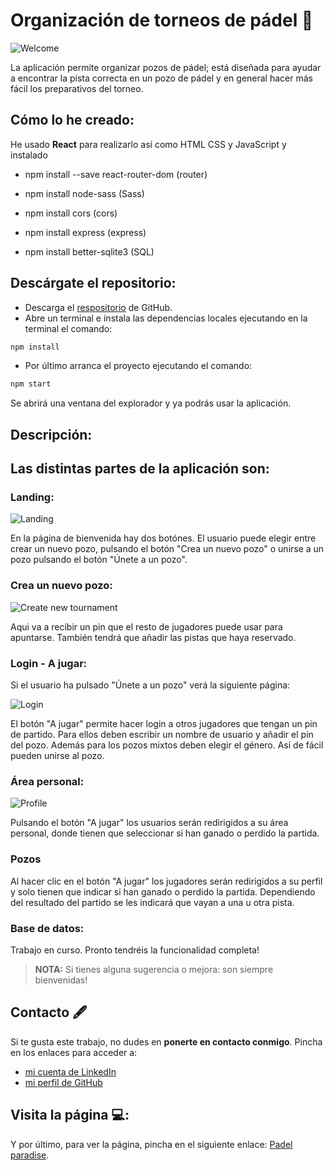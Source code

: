 # Organización de torneos de pádel :tennis:

![Welcome](/web/src/images/padel_welcome.png)

La aplicación permite organizar pozos de pádel; está diseñada para ayudar a encontrar la pista correcta en un pozo de pádel y en general hacer más fácil los preparativos del torneo.

## Cómo lo he creado:

He usado **React** para realizarlo así como HTML CSS y JavaScript y instalado

- npm install --save react-router-dom (router)

- npm install node-sass (Sass)

- npm install cors (cors)

- npm install express (express)

- npm install better-sqlite3 (SQL)

## Descárgate el repositorio:

- Descarga el [respositorio](https://github.com/camilla-bachna/padel-tournament-organization) de GitHub.
- Abre un terminal e instala las dependencias locales ejecutando en la terminal el comando:

```bash
npm install
```

- Por último arranca el proyecto ejecutando el comando:

```bash
npm start
```

Se abrirá una ventana del explorador y ya podrás usar la aplicación.

## Descripción:

## Las distintas partes de la aplicación son:

### Landing:

![Landing](/web/src/images/landing.png)

En la página de bienvenida hay dos botónes. El usuario puede elegir entre crear un nuevo pozo, pulsando el botón "Crea un nuevo pozo" o unirse a un pozo pulsando el botón "Únete a un pozo".

### Crea un nuevo pozo:

![Create new tournament](/web/src/images/create_tournament.png)

Aqui va a recibir un pin que el resto de jugadores puede usar para apuntarse. También tendrá que añadir las pistas que haya reservado.

### Login - A jugar:

Si el usuario ha pulsado "Únete a un pozo" verá la siguiente página:

![Login](/web/src/images/login.png)

El botón "A jugar" permite hacer login a otros jugadores que tengan un pin de partido. Para ellos deben escribir un nombre de usuario y añadir el pin del pozo. Además para los pozos mixtos deben elegir el género. Así de fácil pueden unirse al pozo.

### Área personal:

![Profile](/web/src/images/profile.png)

Pulsando el botón "A jugar" los usuarios serán redirigidos a su área personal, donde tienen que seleccionar si han ganado o perdido la partida.

### Pozos

Al hacer clic en el botón "A jugar" los jugadores serán redirigidos a su perfil y solo tienen que indicar si han ganado o perdido la partida. Dependiendo del resultado del partido se les indicará que vayan a una u otra pista.

### Base de datos:

Trabajo en curso. Pronto tendréis la funcionalidad completa!

> **NOTA:** Si tienes alguna sugerencia o mejora: son siempre bienvenidas!

## Contacto 🖋

Si te gusta este trabajo, no dudes en **ponerte en contacto conmigo**. Pincha en los enlaces para acceder a:

- [mi cuenta de LinkedIn](https://www.linkedin.com/in/camilla-bachna)
- [mi perfil de GitHub](https://github.com/camilla-bachna)

## Visita la página 💻:

Y por último, para ver la página, pincha en el siguiente enlace: [Padel paradise](https://camilla-bachna.github.io/padel-tournament-organization/#/ 'Padel paradise').
